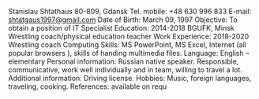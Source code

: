 Stanislau Shtathaus
80-809, Gdansk
Tel. mobile: +48 630 996 833
E-mail: shtatgaus1997@gmail.com
Date of Birth: March 09, 1997
Objective:
To obtain a position of IT Specialist
Education:
2014-2018
BGUFK, Minsk 
Wrestling coach/physical education teacher
Work Experience:
2018-2020
Wrestling coach
Computing Skills:
MS PowerPoint, MS Excel, Internet (all popular browsers ), skills of handing multimedia files.
Language:
English – elementary
Personal information:
Russian native speaker. Responsible, communicative, work well individually and in team, willing to travel a lot.
Additional information:
Driving license.
Hobbies:
Music, foreign languages, traveling, cooking.
References:
available on requ
